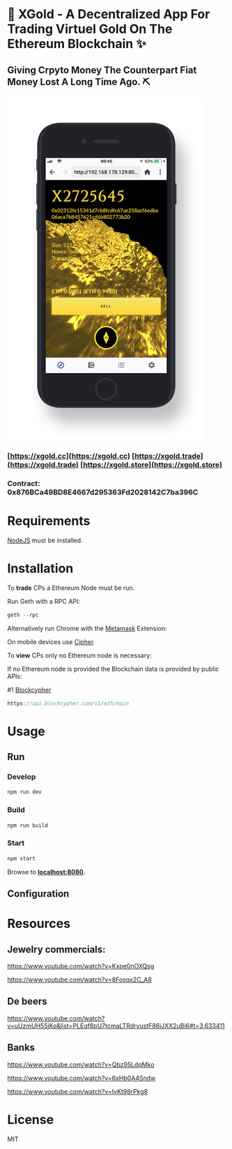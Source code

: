 # 🔑 XGold - A Decentralized App For Trading Virtuel Gold On The Ethereum Blockchain ✨

## Giving Crpyto Money The Counterpart Fiat Money Lost A Long Time Ago. ⛏

![Gold](resources/xgold-screen-3.png)

### [https://xgold.cc](https://xgold.cc) [https://xgold.trade](https://xgold.trade) [https://xgold.store](https://xgold.store)

### Contract: 0x876BCa49BD8E4667d295363Fd2028142C7ba396C

# Requirements

[NodeJS](https://nodejs.org) must be installed.

# Installation

To **trade** CPs a Ethereum Node must be run.

Run Geth with a RPC API:

```javascript
geth --rpc
```

Alternatively run Chrome with the [Metamask](https://metamask.io/) Extension:

On mobile devices use [Cipher](https://www.cipherbrowser.com/).

To **view** CPs only no Ethereum node is necessary:

If no Ethereum node is provided the Blockchain data is provided by public APIs:

#1 [Blockcypher](https://www.blockcypher.com/dev/ethereum/#introduction)
```javascript
https://api.blockcypher.com/v1/eth/main
```

# Usage

## Run

### Develop

```javascript
npm run dev
```

### Build

```javascript
npm run build
``` 

### Start

```javascript
npm start
```

Browse to **[localhost:8080](http://localhost:8080)**.

## Configuration


# Resources

## Jewelry commercials:

https://www.youtube.com/watch?v=Kxpe0nOXQsg

https://www.youtube.com/watch?v=8Fosqx2C_A8

## De beers
https://www.youtube.com/watch?v=uUzmUH55iKo&list=PLEqf8pU7tcmaLTRdrvustF86iJXX2uBi6#t=3.633411

## Banks

https://www.youtube.com/watch?v=Qbz95LdqMko

https://www.youtube.com/watch?v=6xHb0A4Sndw

https://www.youtube.com/watch?v=IvKt98rPkg8

# License

MIT